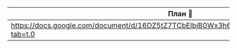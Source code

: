 | План 👻|
| -----------|
| https://docs.google.com/document/d/16DZ5tZ7TCbElbjB0Wx3h6czPsquCnetWmqamzg6NBXQ/edit?tab=t.0 |
